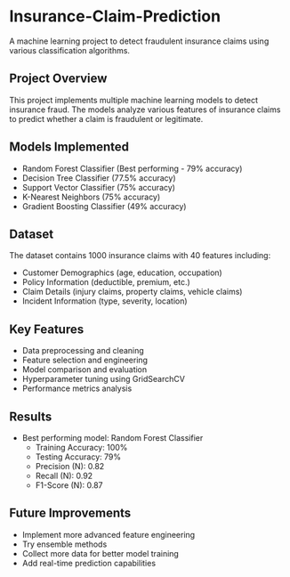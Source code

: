 # Insurance-Claim-Prediction

A machine learning project to detect fraudulent insurance claims using various classification algorithms.

## Project Overview
This project implements multiple machine learning models to detect insurance fraud. The models analyze various features of insurance claims to predict whether a claim is fraudulent or legitimate.

## Models Implemented
- Random Forest Classifier (Best performing - 79% accuracy)
- Decision Tree Classifier (77.5% accuracy)
- Support Vector Classifier (75% accuracy)
- K-Nearest Neighbors (75% accuracy)
- Gradient Boosting Classifier (49% accuracy)

## Dataset
The dataset contains 1000 insurance claims with 40 features including:
- Customer Demographics (age, education, occupation)
- Policy Information (deductible, premium, etc.)
- Claim Details (injury claims, property claims, vehicle claims)
- Incident Information (type, severity, location)

## Key Features
- Data preprocessing and cleaning
- Feature selection and engineering
- Model comparison and evaluation
- Hyperparameter tuning using GridSearchCV
- Performance metrics analysis

## Results
- Best performing model: Random Forest Classifier
  - Training Accuracy: 100%
  - Testing Accuracy: 79%
  - Precision (N): 0.82
  - Recall (N): 0.92
  - F1-Score (N): 0.87

## Future Improvements
- Implement more advanced feature engineering
- Try ensemble methods
- Collect more data for better model training
- Add real-time prediction capabilities
